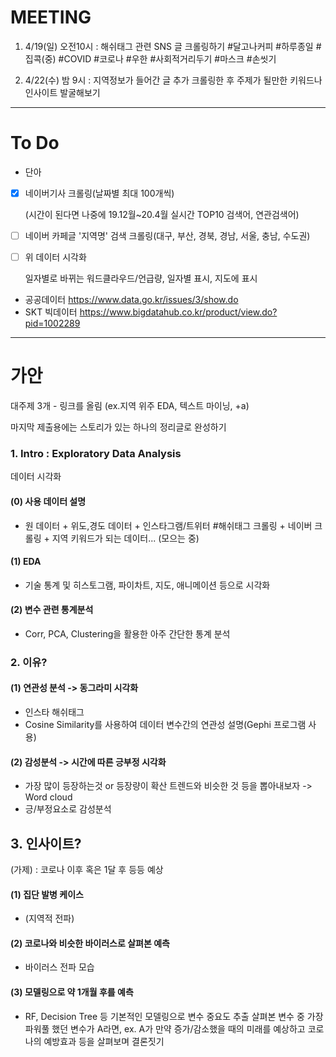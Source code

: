 
# MEETING
1. 4/19(일) 오전10시 : 해쉬태그 관련 SNS 글 크롤링하기
&#35;달고나커피 &#35;하루종일 &#35;집콕(중) &#35;COVID &#35;코로나 &#35;우한 &#35;사회적거리두기 &#35;마스크 &#35;손씻기

2. 4/22(수) 밤 9시 : 지역정보가 들어간 글 추가 크롤링한 후 주제가 될만한 키워드나 인사이트 발굴해보기
-----

# To Do
* 단아
* [x] 네이버기사 크롤링(날짜별 최대 100개씩)

  (시간이 된다면 나중에 19.12월~20.4월 실시간 TOP10 검색어, 연관검색어)

* [ ] 네이버 카페글 '지역명' 검색 크롤링(대구, 부산, 경북, 경남, 서울, 충남, 수도권)
* [ ] 위 데이터 시각화

  일자별로 바뀌는 워드클라우드/언급량, 일자별 표시, 지도에 표시


* 공공데이터
https://www.data.go.kr/issues/3/show.do
* SKT 빅데이터
https://www.bigdatahub.co.kr/product/view.do?pid=1002289


-----


# 가안
대주제 3개 - 링크를 올림 (ex.지역 위주 EDA, 텍스트 마이닝, +a)

마지막 제출용에는 스토리가 있는 하나의 정리글로 완성하기


### 1. Intro : Exploratory Data Analysis
데이터 시각화

#### (0) 사용 데이터 설명
- 원 데이터 + 위도,경도 데이터 + 인스타그램/트위터 #해쉬태그 크롤링 + 네이버 크롤링 + 지역 키워드가 되는 데이터...  (모으는 중)

#### (1) EDA
- 기술 통계 및 히스토그램, 파이차트, 지도, 애니메이션 등으로 시각화

#### (2) 변수 관련 통계분석
- Corr, PCA, Clustering을 활용한 아주 간단한 통계 분석

### 2. 이유?

#### (1) 연관성 분석 -> 동그라미 시각화
- 인스타 해쉬태그
- Cosine Similarity를 사용하여 데이터 변수간의 연관성 설명(Gephi 프로그램 사용)

#### (2) 감성분석 -> 시간에 따른 긍부정 시각화
- 가장 많이 등장하는것 or 등장량이 확산 트렌드와 비슷한 것 등을 뽑아내보자 -> Word cloud
- 긍/부정요소로 감성분석

## 3. 인사이트?
(가제) : 코로나 이후 혹은 1달 후 등등 예상

#### (1) 집단 발병 케이스
- (지역적 전파)

#### (2) 코로나와 비슷한 바이러스로 살펴본 예측
- 바이러스 전파 모습

#### (3) 모델링으로 약 1개월 후를 예측
- RF, Decision Tree 등 기본적인 모델링으로 변수 중요도 추출
  살펴본 변수 중 가장 파워풀 했던 변수가 A라면,
  ex. A가 만약 증가/감소했을 때의 미래를 예상하고 코로나의 예방효과 등을 살펴보며 결론짓기

